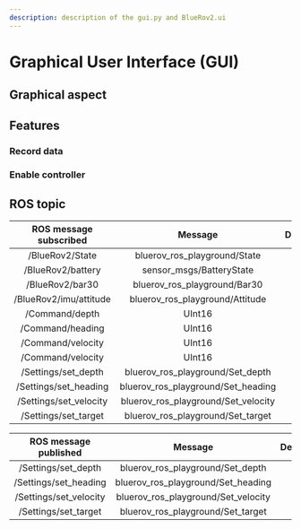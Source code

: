 ```yaml
---
description: description of the gui.py and BlueRov2.ui
---
```


# Graphical User Interface \(GUI\)

## Graphical aspect

## Features

### Record data

### Enable controller

## ROS topic 

| ROS message subscribed | Message | Description |
| :---: | :---: | :--- |
| /BlueRov2/State | bluerov\_ros\_playground/State |  |
| /BlueRov2/battery | sensor\_msgs/BatteryState |  |
| /BlueRov2/bar30 | bluerov\_ros\_playground/Bar30 |  |
| /BlueRov2/imu/attitude | bluerov\_ros\_playground/Attitude |  |
| /Command/depth | UInt16 |  |
| /Command/heading | UInt16 |  |
| /Command/velocity | UInt16 |  |
| /Command/velocity | UInt16 |  |
| /Settings/set\_depth | bluerov\_ros\_playground/Set\_depth |  |
| /Settings/set\_heading | bluerov\_ros\_playground/Set\_heading |  |
| /Settings/set\_velocity | bluerov\_ros\_playground/Set\_velocity |  |
| /Settings/set\_target | bluerov\_ros\_playground/Set\_target |  |

| ROS message published | Message | Description |
| :---: | :---: | :--- |
| /Settings/set\_depth | bluerov\_ros\_playground/Set\_depth |  |
| /Settings/set\_heading | bluerov\_ros\_playground/Set\_heading |  |
| /Settings/set\_velocity | bluerov\_ros\_playground/Set\_velocity |  |
| /Settings/set\_target | bluerov\_ros\_playground/Set\_target |  |


